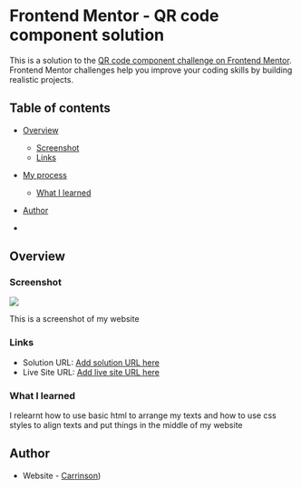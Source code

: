 # Frontend Mentor - QR code component solution

This is a solution to the [QR code component challenge on Frontend Mentor](https://www.frontendmentor.io/challenges/qr-code-component-iux_sIO_H). Frontend Mentor challenges help you improve your coding skills by building realistic projects. 

## Table of contents

- [Overview](#overview)
  - [Screenshot](#screenshot)
  - [Links](#links)
- [My process](#my-process)
  - [What I learned](#what-i-learned)
- [Author](#author)

- 
## Overview

### Screenshot

![](./screenshot.jpg)

This is a screenshot of my website

### Links

- Solution URL: [Add solution URL here](https://your-solution-url.com)
- Live Site URL: [Add live site URL here]((https://carrinson-qr-code-component.netlify.app/))

### What I learned

I relearnt how to use basic html to arrange my texts and how to use css styles to align texts and put things in the middle of my website

## Author

- Website - [Carrinson](https://carrinson-qr-code-component.netlify.app/))


